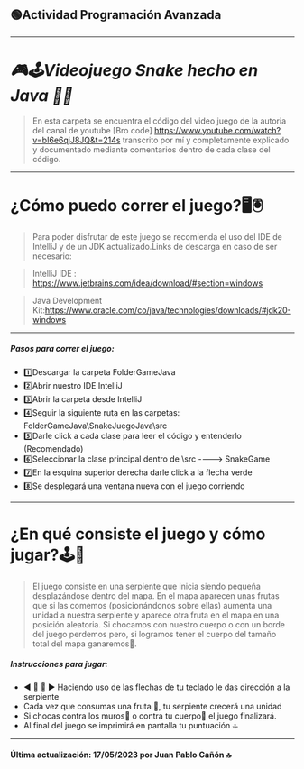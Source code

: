 ## 🟢Actividad Programación Avanzada
 ---
# _🎮🕹️Videojuego Snake hecho en Java 🍎🐍_

>En esta carpeta se encuentra el código del video juego de la autoria del canal de
youtube [Bro code] https://www.youtube.com/watch?v=bI6e6qjJ8JQ&t=214s
transcrito por mí y completamente explicado y documentado mediante comentarios
dentro de cada clase del código.

---
# ¿Cómo puedo correr el juego?️🖥️🖲️


>Para poder disfrutar de este juego se recomienda el uso del IDE de IntelliJ
y de un JDK actualizado.Links de descarga en caso de ser necesario:

>IntelliJ IDE : https://www.jetbrains.com/idea/download/#section=windows

>Java Development Kit:https://www.oracle.com/co/java/technologies/downloads/#jdk20-windows
-----
##### Pasos para correr el juego:

- 1️⃣Descargar la carpeta FolderGameJava
- 2️⃣Abrir nuestro IDE IntelliJ
- 3️⃣Abrir la carpeta desde IntelliJ
- 4️⃣Seguir la siguiente ruta en las carpetas: FolderGameJava\SnakeJuegoJava\src
- 5️⃣Darle click a cada clase para leer el código y entenderlo (Recomendado)
- 6️⃣Seleccionar la clase principal dentro de \src ----> SnakeGame
- 7️⃣En la esquina superior derecha darle click a la flecha verde
- 8️⃣Se desplegará una ventana nueva con el juego corriendo

----
# ¿En qué consiste el juego y cómo jugar?🕹️🤔


>El juego consiste en una serpiente que inicia siendo pequeña desplazándose dentro del mapa. En el mapa aparecen unas frutas que si las comemos (posicionándonos sobre ellas) aumenta una unidad a nuestra serpiente y aparece otra fruta en el mapa en una posición aleatoria. Si chocamos con nuestro cuerpo o con un borde del juego perdemos pero, si logramos tener el cuerpo del tamaño total del mapa ganaremos🥇.

##### Instrucciones para jugar:

- ◀️ 🔼 🔽  ▶️    Haciendo uso de las flechas de tu teclado le das dirección a la serpiente
- Cada vez que consumas una fruta 🍎, tu serpiente crecerá una unidad
- Si chocas contra los muros🧱 o contra tu cuerpo🐍 el juego finalizará.
- Al final del juego se imprimirá en pantalla tu puntuación 🔝

------------
#### Última actualización: 17/05/2023 por Juan Pablo Cañón 🔝
